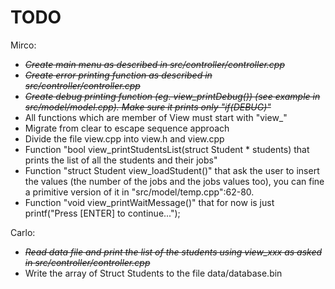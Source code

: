 # TODO

Mirco:
 - <strike><i>Create main menu as described in src/controller/controller.cpp
 - Create error printing function as described in src/controller/controller.cpp
 - Create debug printing function (eg. view_printDebug()) (see example in src/model/model.cpp). Make sure it prints only "if(DEBUG)"</i></strike>
 - All functions which are member of View must start with "view_"
 - Migrate from clear to escape sequence approach
 - Divide the file view.cpp into view.h and view.cpp
 - Function "bool view_printStudentsList(struct Student * students) that prints the list of all the students and their jobs"
 - Function "struct Student view_loadStudent()" that ask the user to insert the values (the number of the jobs and the jobs values too), you can fine a primitive version of it in "src/model/temp.cpp":62-80.
 - Function "void view_printWaitMessage()" that for now is just printf("Press [ENTER] to continue...");


Carlo:
 - <strike><i>Read data file and print the list of the students using view_xxx as asked in src/controller/controller.cpp</strike></i>
 - Write the array of Struct Students to the file data/database.bin
